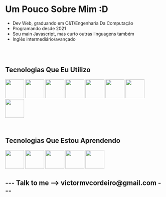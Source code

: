 <h1>Um Pouco Sobre Mim :D</h1>

<ul>
  <li>Dev Web, graduando em C&T/Engenharia Da Computação</li>
  <li>Programando desde 2021</li>
  <li>Sou main Javascript, mas curto outras linguagens também</li>
  <li>Inglês intermediário/avançado</li>
</ul>

<br>
<br>


<h2>Tecnologias Que Eu Utilizo</h2>
<p>
  <img src="https://cdn.jsdelivr.net/gh/devicons/devicon/icons/html5/html5-original-wordmark.svg" width="60" height="60" /> 
  <img src="https://cdn.jsdelivr.net/gh/devicons/devicon/icons/css3/css3-original-wordmark.svg" width="60" height="60" /> 
  <img src="https://cdn.jsdelivr.net/gh/devicons/devicon/icons/javascript/javascript-original.svg" width="60" height="60"/>
  <img src="https://cdn.jsdelivr.net/gh/devicons/devicon/icons/typescript/typescript-original.svg" width="60" height="60" />
  <img src="https://cdn.jsdelivr.net/gh/devicons/devicon/icons/nodejs/nodejs-original-wordmark.svg" width="60" height="60" /> 
  <img src="https://cdn.jsdelivr.net/gh/devicons/devicon/icons/react/react-original.svg" width="60" height="60" /> 
  <img src="https://cdn.jsdelivr.net/gh/devicons/devicon/icons/vuejs/vuejs-original.svg" width="60" height="60" /> 
  <img src="https://cdn.jsdelivr.net/gh/devicons/devicon/icons/tailwindcss/tailwindcss-plain.svg" width="60" height="60" />  
</p>


<br>

<h2>Tecnologias Que Estou Aprendendo</h2>          
<p>
  <img src="https://cdn.jsdelivr.net/gh/devicons/devicon/icons/ruby/ruby-original.svg" width="60" height="60"/>
  <img src="https://cdn.jsdelivr.net/gh/devicons/devicon/icons/rails/rails-plain.svg"  width="60" height="60"/>
  <img src="https://cdn.jsdelivr.net/gh/devicons/devicon/icons/python/python-original.svg"  width="60" height="60"/>
  <img src="https://cdn.jsdelivr.net/gh/devicons/devicon/icons/flask/flask-original.svg" width="60" height="60" />
  <img src="https://cdn.jsdelivr.net/gh/devicons/devicon/icons/express/express-original-wordmark.svg" width="60" height="60" />
</p>
          
          
          
                    
          
          
          
          
          
          
<h2>--- Talk to me -->  victormvcordeiro@gmail.com ---</h2>

